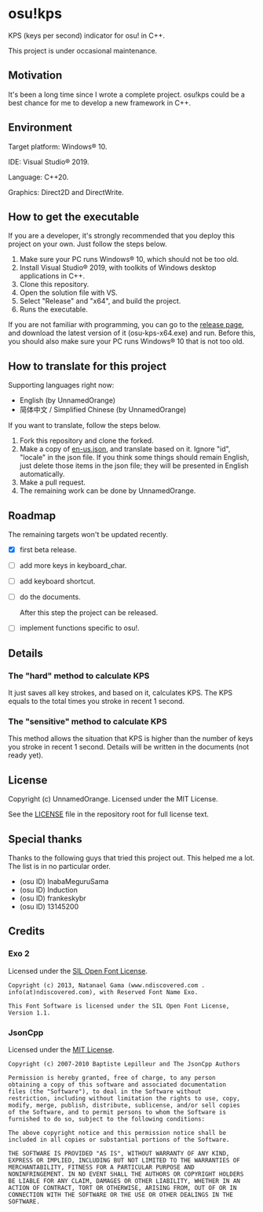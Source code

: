 # osu!kps

KPS (keys per second) indicator for osu! in C++.

This project is under occasional maintenance.

## Motivation

It's been a long time since I wrote a complete project. osu!kps could be a best chance for me to develop a new framework in C++.

## Environment

Target platform: Windows® 10.

IDE: Visual Studio® 2019.

Language: C++20.

Graphics: Direct2D and DirectWrite.

## How to get the executable

If you are a developer, it's strongly recommended that you deploy this project on your own. Just follow the steps below.

1. Make sure your PC runs Windows® 10, which should not be too old.
2. Install Visual Studio® 2019, with toolkits of Windows desktop applications in C++.
3. Clone this repository.
4. Open the solution file with VS.
5. Select "Release" and "x64", and build the project.
6. Runs the executable.

If you are not familiar with programming, you can go to the [release page](https://github.com/UnnamedOrange/osu-kps/releases), and download the latest version of it (osu-kps-x64.exe) and run. Before this, you should also make sure your PC runs Windows® 10 that is not too old.

## How to translate for this project

Supporting languages right now:

- English (by UnnamedOrange)
- 简体中文 / Simplified Chinese (by UnnamedOrange)

If you want to translate, follow the steps below.

1. Fork this repository and clone the forked.
2. Make a copy of [en-us.json](jsons/language/en-us.json), and translate based on it. Ignore "id", "locale" in the json file. If you think some things should remain English, just delete those items in the json file; they will be presented in English automatically.
3. Make a pull request.
4. The remaining work can be done by UnnamedOrange.

## Roadmap

The remaining targets won't be updated recently.

- [x] first beta release.

- [ ] add more keys in keyboard_char.

- [ ] add keyboard shortcut.

- [ ] do the documents.

  After this step the project can be released.

- [ ] implement functions specific to osu!.

## Details

### The "hard" method to calculate KPS

It just saves all key strokes, and based on it, calculates KPS. The KPS equals to the total times you stroke in recent 1 second.

### The "sensitive" method to calculate KPS

This method allows the situation that KPS is higher than the number of keys you stroke in recent 1 second. Details will be written in the documents (not ready yet).

## License

Copyright (c) UnnamedOrange. Licensed under the MIT License.

See the [LICENSE](./LICENSE) file in the repository root for full license text.

## Special thanks

Thanks to the following guys that tried this project out. This helped me a lot. The list is in no particular order.

- (osu ID) InabaMeguruSama
- (osu ID) Induction
- (osu ID) frankeskybr
- (osu ID) 13145200

## Credits

### Exo 2

Licensed under the [SIL Open Font License](https://www.fontsquirrel.com/license/exo-2).

```
Copyright (c) 2013, Natanael Gama (www.ndiscovered.com . info(at)ndiscovered.com), with Reserved Font Name Exo.

This Font Software is licensed under the SIL Open Font License, Version 1.1.
```

### JsonCpp

Licensed under the [MIT License](https://github.com/open-source-parsers/jsoncpp/blob/master/LICENSE).

```
Copyright (c) 2007-2010 Baptiste Lepilleur and The JsonCpp Authors

Permission is hereby granted, free of charge, to any person
obtaining a copy of this software and associated documentation
files (the "Software"), to deal in the Software without
restriction, including without limitation the rights to use, copy,
modify, merge, publish, distribute, sublicense, and/or sell copies
of the Software, and to permit persons to whom the Software is
furnished to do so, subject to the following conditions:

The above copyright notice and this permission notice shall be
included in all copies or substantial portions of the Software.

THE SOFTWARE IS PROVIDED "AS IS", WITHOUT WARRANTY OF ANY KIND,
EXPRESS OR IMPLIED, INCLUDING BUT NOT LIMITED TO THE WARRANTIES OF
MERCHANTABILITY, FITNESS FOR A PARTICULAR PURPOSE AND
NONINFRINGEMENT. IN NO EVENT SHALL THE AUTHORS OR COPYRIGHT HOLDERS
BE LIABLE FOR ANY CLAIM, DAMAGES OR OTHER LIABILITY, WHETHER IN AN
ACTION OF CONTRACT, TORT OR OTHERWISE, ARISING FROM, OUT OF OR IN
CONNECTION WITH THE SOFTWARE OR THE USE OR OTHER DEALINGS IN THE
SOFTWARE.
```
